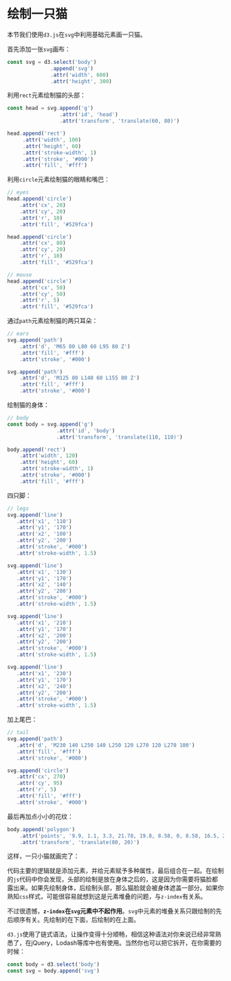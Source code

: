 # 绘制一只猫

本节我们使用`d3.js`在`svg`中利用基础元素画一只猫。

首先添加一张`svg`画布：

```js
const svg = d3.select('body')
              .append('svg')
              .attr('width', 600)
              .attr('height', 300)
```

利用`rect`元素绘制猫的头部：

```js
const head = svg.append('g')
                 .attr('id', 'head')
                 .attr('transform', 'translate(60, 80)')

head.append('rect')
     .attr('width', 100)
     .attr('height', 60)
     .attr('stroke-width', 1)
     .attr('stroke', '#000')
     .attr('fill', '#fff')
```

利用`circle`元素绘制猫的眼睛和嘴巴：

```js
// eyes
head.append('circle')
    .attr('cx', 20)
    .attr('cy', 20)
    .attr('r', 10)
    .attr('fill', '#529fca')

head.append('circle')
    .attr('cx', 80)
    .attr('cy', 20)
    .attr('r', 10)
    .attr('fill', '#529fca')

// mouse
head.append('circle')
    .attr('cx', 50)
    .attr('cy', 50)
    .attr('r', 5)
    .attr('fill', '#529fca')
```

通过`path`元素绘制猫的两只耳朵：

```js
// ears
svg.append('path')
    .attr('d', 'M65 80 L80 60 L95 80 Z')
    .attr('fill', '#fff')
    .attr('stroke', '#000')

svg.append('path')
    .attr('d', 'M125 80 L140 60 L155 80 Z')
    .attr('fill', '#fff')
    .attr('stroke', '#000')
```

绘制猫的身体：

```js
// body
const body = svg.append('g')
                .attr('id', 'body')
                .attr('transform', 'translate(110, 110)')

body.append('rect')
    .attr('width', 120)
    .attr('height', 60)
    .attr('stroke-width', 1)
    .attr('stroke', '#000')
    .attr('fill', '#fff')
```

四只脚：

```js
// legs
svg.append('line')
   .attr('x1', '110')
   .attr('y1', '170')
   .attr('x2', '100')
   .attr('y2', '200')
   .attr('stroke', '#000')
   .attr('stroke-width', 1.5)

svg.append('line')
   .attr('x1', '130')
   .attr('y1', '170')
   .attr('x2', '140')
   .attr('y2', '200')
   .attr('stroke', '#000')
   .attr('stroke-width', 1.5)

svg.append('line')
   .attr('x1', '210')
   .attr('y1', '170')
   .attr('x2', '200')
   .attr('y2', '200')
   .attr('stroke', '#000')
   .attr('stroke-width', 1.5)

svg.append('line')
   .attr('x1', '230')
   .attr('y1', '170')
   .attr('x2', '240')
   .attr('y2', '200')
   .attr('stroke', '#000')
   .attr('stroke-width', 1.5) 
```

加上尾巴：

```js
// tail
svg.append('path')
   .attr('d', 'M230 140 L250 140 L250 120 L270 120 L270 100')
   .attr('fill', '#fff')
   .attr('stroke', '#000')

svg.append('circle')
   .attr('cx', 270)
   .attr('cy', 95)
   .attr('r', 5)
   .attr('fill', '#fff')
   .attr('stroke', '#000')
```

最后再加点小小的花纹：

```js
body.append('polygon')
    .attr('points', '9.9, 1.1, 3.3, 21.78, 19.8, 8.58, 0, 8.58, 16.5, 21.78')
    .attr('transform', 'translate(80, 20)')
```

这样，一只小猫就画完了：

[](codepen://sevenchan07/odepjO?defaultTab=result&theme=1)

代码主要的逻辑就是添加元素，并给元素赋予多种属性，最后组合在一起。在绘制的`js`代码中你会发现，头部的绘制是放在身体之后的，这是因为你需要将猫脸都露出来。如果先绘制身体，后绘制头部，那么猫脸就会被身体遮盖一部分。如果你熟知`css`样式，可能很容易就想到这是元素堆叠的问题，与`z-index`有关系。

不过很遗憾，**`z-index`在`svg`元素中不起作用**。`svg`中元素的堆叠关系只跟绘制的先后顺序有关。先绘制的在下面，后绘制的在上面。

`d3.js`使用了链式语法，让操作变得十分顺畅，相信这种语法对你来说已经非常熟悉了，在jQuery，Lodash等库中也有使用。当然你也可以把它拆开，在你需要的时候：

```js
const body = d3.select('body')
const svg = body.append('svg')
```



